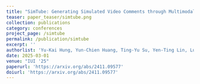```yaml
---
title: "SimTube: Generating Simulated Video Comments through Multimodal AI and User Personas"
teaser: paper_teaser/simtube.png
collection: publications
category: conferences
project_page: /simtube
permalink: /publication/simtube
excerpt: ''
authorlist: 'Yu-Kai Hung, Yun-Chien Huang, Ting-Yu Su, Yen-Ting Lin, Lung-Pan Cheng, Bryan Wang, Shao-Hua Sun'
date: 2025-03-01
venue: "IUI '25"
paperurl: 'https://arxiv.org/abs/2411.09577'
doiurl: 'https://arxiv.org/abs/2411.09577'
---
```


